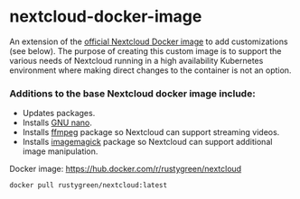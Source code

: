 # nextcloud-docker-image
An extension of the [official Nextcloud Docker image](https://hub.docker.com/_/nextcloud/) to add customizations (see below). The purpose of creating this custom image is to support the various needs of Nextcloud running in a high availability Kubernetes environment where making direct changes to the container is not an option.

### Additions to the base Nextcloud docker image include:
* Updates packages.
* Installs [GNU nano](https://www.nano-editor.org/download.php).
* Installs [ffmpeg](https://ffmpeg.org/) package so Nextcloud can support streaming videos.
* Installs [imagemagick](https://imagemagick.org/) package so Nextcloud can support additional image manipulation.

Docker image: https://hub.docker.com/r/rustygreen/nextcloud

```bash
docker pull rustygreen/nextcloud:latest
```
